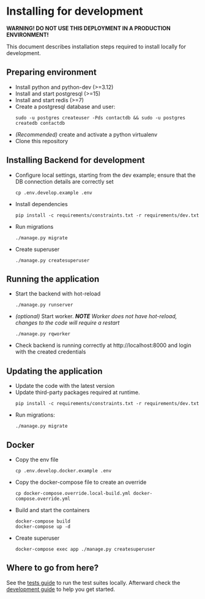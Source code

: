 # Installing for development

**WARNING! DO NOT USE THIS DEPLOYMENT IN A PRODUCTION ENVIRONMENT!**

This document describes installation steps required to install locally for development.

## Preparing environment

- Install python and python-dev (>=3.12)
- Install and start postgresql (>=15)
- Install and start redis (>=7)
- Create a postgresql database and user:
  ```shell
  sudo -u postgres createuser -Pds contactdb && sudo -u postgres createdb contactdb
  ``` 
- _(Recommended)_ create and activate a python virtualenv
- Clone this repository

## Installing Backend for development

- Configure local settings, starting from the dev example; ensure that the DB connection details are correctly set
  ```shell
  cp .env.develop.example .env
  ```
- Install dependencies
  ```shell
  pip install -c requirements/constraints.txt -r requirements/dev.txt 
  ```
- Run migrations
  ```shell
  ./manage.py migrate
  ```
- Create superuser
  ```shell
  ./manage.py createsuperuser
  ```

## Running the application

- Start the backend with hot-reload
  ```shell
  ./manage.py runserver
  ```
- _(optional)_ Start worker. _**NOTE** Worker does not have hot-reload, changes to the code will require a restart_
  ```shell
  ./manage.py rqworker
  ```
- Check backend is running correctly at http://localhost:8000 and login with the created credentials

## Updating the application

- Update the code with the latest version
- Update third-party packages required at runtime.
  ```shell
  pip install -c requirements/constraints.txt -r requirements/dev.txt
  ```
- Run migrations:
  ```shell
  ./manage.py migrate
  ```

## Docker

- Copy the env file
  ```shell
  cp .env.develop.docker.example .env
  ```
- Copy the docker-compose file to create an override
  ```shell
  cp docker-compose.override.local-build.yml docker-compose.override.yml
  ```
- Build and start the containers
  ```shell
  docker-compose build
  docker-compose up -d
  ```
- Create superuser
  ```shell
  docker-compose exec app ./manage.py createsuperuser
  ```

## Where to go from here?

See the [tests guide](./tests.md) to run the test suites locally. Afterward check
the [development guide](./development_guide.md) to help you get started.  